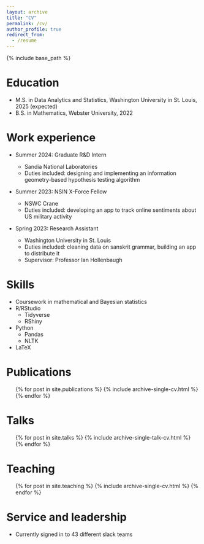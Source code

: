 ```yaml
---
layout: archive
title: "CV"
permalink: /cv/
author_profile: true
redirect_from:
  - /resume
---
```


{% include base_path %}

Education
======
* M.S. in Data Analytics and Statistics, Washington University in St. Louis, 2025 (expected)
* B.S. in Mathematics, Webster University, 2022


Work experience
======
* Summer 2024: Graduate R&D Intern
  * Sandia National Laboratories
  * Duties included: designing and implementing an information geometry-based hypothesis testing algorithm
  
* Summer 2023: NSIN X-Force Fellow
  * NSWC Crane
  * Duties included: developing an app to track online sentiments about US military activity

* Spring 2023: Research Assistant
  * Washington University in St. Louis
  * Duties included: cleaning data on sanskrit grammar, building an app to distribute it
  * Supervisor: Professor Ian Hollenbaugh
  
Skills
======
* Coursework in mathematical and Bayesian statistics
* R/RStudio
  * Tidyverse
  * RShiny
* Python
  * Pandas
  * NLTK
* LaTeX

Publications
======
  <ul>{% for post in site.publications %}
    {% include archive-single-cv.html %}
  {% endfor %}</ul>
  
Talks
======
  <ul>{% for post in site.talks %}
    {% include archive-single-talk-cv.html %}
  {% endfor %}</ul>
  
Teaching
======
  <ul>{% for post in site.teaching %}
    {% include archive-single-cv.html %}
  {% endfor %}</ul>
  
Service and leadership
======
* Currently signed in to 43 different slack teams
